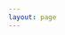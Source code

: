 ```yaml
---
layout: page
---
```


<script setup>
import wyCat from './components/wyCat.vue'
</script> 

<wyCat />